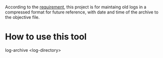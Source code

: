 According to the [requirement](https://roadmap.sh/projects/log-archive-tool), this project is for maintaing old logs in a compressed format for future reference, with date and time of the archive to the objective file.

# How to use this tool
log-archive \<log-directory\>
